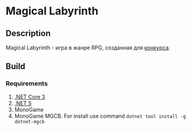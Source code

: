 # Magical Labyrinth

## Description
Magical Labyrinth - игра в жанре RPG, созданная для [конкурса](http://igdc.ru/igdc_top.php?konkurs=182).

## Build
### Requirements
1. [.NET Core 3](https://dotnet.microsoft.com/en-us/download/dotnet/3.0)
2. [.NET 5](https://dotnet.microsoft.com/en-us/download/dotnet/5.0)
3. MonoGame
4. MonoGame MGCB. For install use command `dotnet tool install -g dotnet-mgcb`